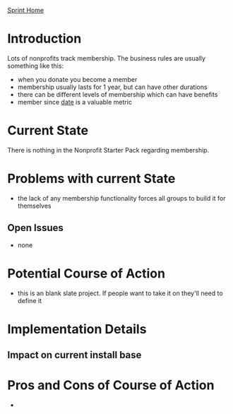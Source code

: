 [Sprint Home](DeveloperSprintSummer2010.md)

# Introduction #
Lots of nonprofits track membership. The business rules are usually something like this:
  * when you donate you become a member
  * membership usually lasts for 1 year, but can have other durations
  * there can be different levels of membership which can have benefits
  * member since [date](date.md) is a valuable metric

# Current State #
There is nothing in the Nonprofit Starter Pack regarding membership.

# Problems with current State #

  * the lack of any membership functionality forces all groups to build it for themselves

## Open Issues ##
  * none

# Potential Course of Action #

  * this is an blank slate project. If people want to take it on they'll need to define it

# Implementation Details #
## Impact on current install base ##

# Pros and Cons of Course of Action #

  * 